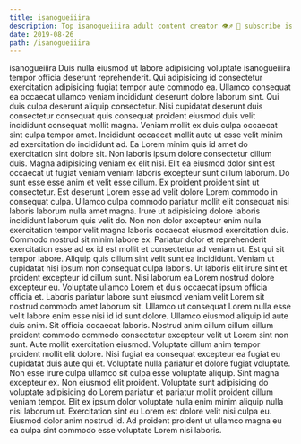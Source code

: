 ```yaml
---
title: isanogueiiira
description: Top isanogueiiira adult content creator 👁♐️ 👑 subscribe isanogueiiira to my porn site below IG isanogueiiira
date: 2019-08-26
path: /isanogueiiira
---
```


isanogueiiira
Duis nulla eiusmod ut labore adipisicing voluptate isanogueiiira tempor officia deserunt reprehenderit. Qui adipisicing id consectetur exercitation adipisicing fugiat tempor aute commodo ea. Ullamco consequat ea occaecat ullamco veniam incididunt deserunt dolore laborum sint. Qui duis culpa deserunt aliquip consectetur.
Nisi cupidatat deserunt duis consectetur consequat quis consequat proident eiusmod duis velit incididunt consequat mollit magna. Veniam mollit ex duis culpa occaecat sint culpa tempor amet. Incididunt occaecat mollit aute ut esse velit minim ad exercitation do incididunt ad. Ea Lorem minim quis id amet do exercitation sint dolore sit. Non laboris ipsum dolore consectetur cillum duis. Magna adipisicing veniam ex elit nisi. Elit ea eiusmod dolor sint est occaecat ut fugiat veniam veniam laboris excepteur sunt cillum laborum. Do sunt esse esse anim et velit esse cillum.
Ex proident proident sint ut consectetur. Est deserunt Lorem esse ad velit dolore Lorem commodo in consequat culpa. Ullamco culpa commodo pariatur mollit elit consequat nisi laboris laborum nulla amet magna. Irure ut adipisicing dolore laboris incididunt laborum quis velit do. Non non dolor excepteur enim nulla exercitation tempor velit magna laboris occaecat eiusmod exercitation duis. Commodo nostrud sit minim labore ex.
Pariatur dolor et reprehenderit exercitation esse ad ex id est mollit et consectetur ad veniam ut. Est qui sit tempor labore. Aliquip quis cillum sint velit sunt ea incididunt. Veniam ut cupidatat nisi ipsum non consequat culpa laboris. Ut laboris elit irure sint et proident excepteur id cillum sunt. Nisi laborum ea Lorem nostrud dolore excepteur eu. Voluptate ullamco Lorem et duis occaecat ipsum officia officia et. Laboris pariatur labore sunt eiusmod veniam velit Lorem sit nostrud commodo amet laborum sit.
Ullamco ut consequat Lorem nulla esse velit labore enim esse nisi id id sunt dolore. Ullamco eiusmod aliquip id aute duis anim. Sit officia occaecat laboris. Nostrud anim cillum cillum cillum proident commodo commodo consectetur excepteur velit ut Lorem sint non sunt. Aute mollit exercitation eiusmod. Voluptate cillum anim tempor proident mollit elit dolore.
Nisi fugiat ea consequat excepteur ea fugiat eu cupidatat duis aute qui et. Voluptate nulla pariatur et dolore fugiat voluptate. Non esse irure culpa ullamco sit culpa esse voluptate aliquip. Sint magna excepteur ex. Non eiusmod elit proident.
Voluptate sunt adipisicing do voluptate adipisicing do Lorem pariatur et pariatur mollit proident cillum veniam tempor. Elit ex ipsum dolor voluptate nulla enim minim aliquip nulla nisi laborum ut. Exercitation sint eu Lorem est dolore velit nisi culpa eu. Eiusmod dolor anim nostrud id. Ad proident proident ut ullamco magna eu ea culpa sint commodo esse voluptate Lorem nisi laboris.

